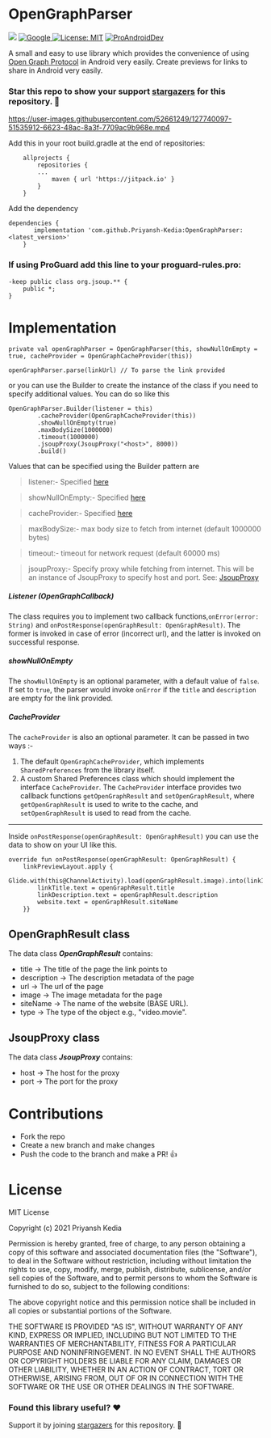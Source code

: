 
# OpenGraphParser
[![](https://jitpack.io/v/Priyansh-Kedia/OpenGraphParser.svg)](https://jitpack.io/#Priyansh-Kedia/OpenGraphParser)
 <a href="https://devlibrary.withgoogle.com/products/android/repos/Priyansh-Kedia-OpenGraphParser"><img alt="Google" src="https://raw.githubusercontent.com/Priyansh-Kedia/OpenGraphParser/master/images/google-devlib.svg"/>
</a>[![License: MIT](https://img.shields.io/badge/License-MIT-yellow.svg)](https://opensource.org/licenses/MIT)
<a 
href="https://proandroiddev.com/how-to-create-a-preview-for-a-link-in-android-6906d0aa9e12"><img alt="ProAndroidDev" src="https://raw.githubusercontent.com/Priyansh-Kedia/OpenGraphParser/master/images/%20Story-Medium.svg"/></a>

A small and easy to use library which provides the convenience of using [Open Graph Protocol](https://ogp.me/) in Android very easily. 
Create previews for links to share in Android very easily.




### Star this repo to show your support [stargazers](https://github.com/Priyansh-Kedia/OpenGraphParser/stargazers) for this repository. :star2:


https://user-images.githubusercontent.com/52661249/127740097-51535912-6623-48ac-8a3f-7709ac9b968e.mp4



Add this in your root build.gradle at the end of repositories:

		allprojects {
			repositories {
			...
				maven { url 'https://jitpack.io' }
			}
		}

Add the dependency

	dependencies {
		   implementation 'com.github.Priyansh-Kedia:OpenGraphParser:<latest_version>'
		}


### If using ProGuard add this line to your proguard-rules.pro:

    -keep public class org.jsoup.** {  
	    public *;  
    }


# Implementation

    private val openGraphParser = OpenGraphParser(this, showNullOnEmpty = true, cacheProvider = OpenGraphCacheProvider(this))
	
	openGraphParser.parse(linkUrl) // To parse the link provided

or you can use the Builder to create the instance of the class if you need to specify additional values. You can do so like this

	OpenGraphParser.Builder(listener = this)
	        .cacheProvider(OpenGraphCacheProvider(this))
	        .showNullOnEmpty(true)
	        .maxBodySize(1000000)
	        .timeout(1000000)
	        .jsoupProxy(JsoupProxy("<host>", 8000))
	        .build()

Values that can be specified using the Builder pattern are

> listener:- Specified [here](#listener-opengraphcallback)

> showNullOnEmpty:- Specified [here](#shownullonempty)

> cacheProvider:- Specified [here](#cacheprovider)

> maxBodySize:- max body size to fetch from internet (default 1000000 bytes)

> timeout:- timeout for network request (default 60000 ms)

> jsoupProxy:- Specify proxy while fetching from internet. This will be an instance of JsoupProxy to specify host and port. See: [JsoupProxy](#jsoupproxy-class)


##### Listener (OpenGraphCallback)
The class requires you to implement two callback functions,`onError(error: String)` and `onPostResponse(openGraphResult: OpenGraphResult)`. The former is invoked in case of error (incorrect url), and the latter is invoked on successful response.

##### showNullOnEmpty
The `showNullOnEmpty` is an optional parameter, with a default value of `false`. If set to `true`, the parser would invoke `onError` if the `title` and `description` are empty for the link provided.

##### CacheProvider
The `cacheProvider` is also an optional parameter.  It can be passed in two ways :-
 1. The default `OpenGraphCacheProvider`, which implements `SharedPreferences` from the library itself.
 2. A custom Shared Preferences class which should implement the interface `CacheProvider`.  The `CacheProvider` interface provides two callback functions `getOpenGraphResult` and `setOpenGraphResult`, where `getOpenGraphResult` is used to write to the cache, and `setOpenGraphResult` is used to read from the cache. 

---------

Inside `onPostResponse(openGraphResult: OpenGraphResult)` you can use the data to show on your UI like this. 

    override fun onPostResponse(openGraphResult: OpenGraphResult) {  
    	linkPreviewLayout.apply {  
			Glide.with(this@ChannelActivity).load(openGraphResult.image).into(linkImage)  
			linkTitle.text = openGraphResult.title  
			linkDescription.text = openGraphResult.description  
			website.text = openGraphResult.siteName  
	 	}}

## OpenGraphResult class
The data class ***OpenGraphResult*** contains:

 - title -> The title of the page the link points to
 - description -> The description metadata of the page
 - url -> The url of the page
 - image -> The image metadata for the page
 - siteName -> The name of the website (BASE URL).
 - type -> The type of the object e.g., "video.movie".

## JsoupProxy class
The data class ***JsoupProxy*** contains: 
- host -> The host for the proxy
- port -> The port for the proxy


# Contributions
- Fork the repo
- Create a new branch and make changes
- Push the code to the branch and make a PR! :+1:

# License
MIT License

Copyright (c) 2021 Priyansh Kedia

Permission is hereby granted, free of charge, to any person obtaining a copy
of this software and associated documentation files (the "Software"), to deal
in the Software without restriction, including without limitation the rights
to use, copy, modify, merge, publish, distribute, sublicense, and/or sell
copies of the Software, and to permit persons to whom the Software is
furnished to do so, subject to the following conditions:

The above copyright notice and this permission notice shall be included in all
copies or substantial portions of the Software.

THE SOFTWARE IS PROVIDED "AS IS", WITHOUT WARRANTY OF ANY KIND, EXPRESS OR
IMPLIED, INCLUDING BUT NOT LIMITED TO THE WARRANTIES OF MERCHANTABILITY,
FITNESS FOR A PARTICULAR PURPOSE AND NONINFRINGEMENT. IN NO EVENT SHALL THE
AUTHORS OR COPYRIGHT HOLDERS BE LIABLE FOR ANY CLAIM, DAMAGES OR OTHER
LIABILITY, WHETHER IN AN ACTION OF CONTRACT, TORT OR OTHERWISE, ARISING FROM,
OUT OF OR IN CONNECTION WITH THE SOFTWARE OR THE USE OR OTHER DEALINGS IN THE
SOFTWARE.



### Found this library useful? :heart:

Support it by joining [stargazers](https://github.com/Priyansh-Kedia/OpenGraphParser/stargazers) for this repository. :star2:
